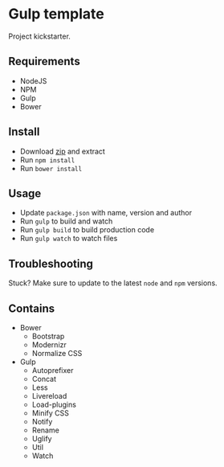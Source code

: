 Gulp template
=============

Project kickstarter.

## Requirements

* NodeJS
* NPM
* Gulp
* Bower

## Install

* Download [zip](https://github.com/lekkerduidelijk/gulp-template/archive/master.zip) and extract
* Run <code>npm install</code>
* Run <code>bower install</code>

## Usage

* Update <code>package.json</code> with name, version and author
* Run <code>gulp</code> to build and watch
* Run <code>gulp build</code> to build production code
* Run <code>gulp watch</code> to watch files

## Troubleshooting

Stuck? Make sure to update to the latest <code>node</code> and <code>npm</code> versions.

## Contains

* Bower
  * Bootstrap
  * Modernizr
  * Normalize CSS
* Gulp
  * Autoprefixer
  * Concat
  * Less
  * Livereload
  * Load-plugins
  * Minify CSS
  * Notify
  * Rename
  * Uglify
  * Util
  * Watch
